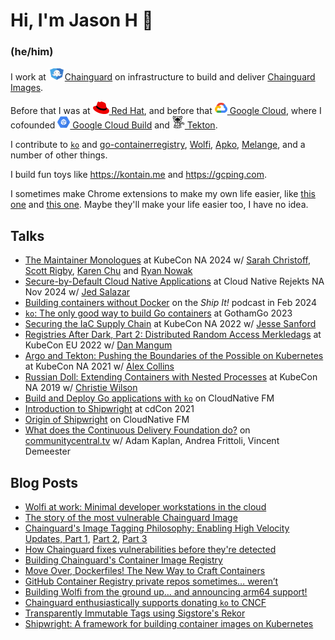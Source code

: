 # Hi, I'm Jason H 👋

### (he/him)

I work at [<img src="./chainguard.svg" alt="Chainguard" width="26" height="20" />Chainguard](https://chainguard.dev) on infrastructure to build and deliver [Chainguard Images](https://www.chainguard.dev/chainguard-images).

Before that I was at [<img src="./redhat.png" alt="Red Hat" width="26" height="20" /> Red Hat](https://redhat.com), and before that [<img src="./cloud.png" alt="Google Cloud" width="20" height="20" /> Google Cloud](https://cloud.google.com), where I cofounded [<img src="./gcb.png" alt="Google Cloud Build" width="20" height="20" /> Google Cloud Build](https://cloud.google.com/cloud-build) and [<img src="./tekton.png" alt="Tekton" width="20" height="20"/> Tekton](https://tekton.dev).

I contribute to [`ko`](https://github.com/ko-build/ko) and [go-containerregistry](https://github.com/google/go-containerregistry), [Wolfi](https://wolfi.dev), [Apko](https://apko.dev), [Melange](https://github.com/chainguard-dev/melange), and a number of other things.

I build fun toys like https://kontain.me and https://gcping.com.

I sometimes make Chrome extensions to make my own life easier, like [this one](https://github.com/imjasonh/chrome-sound) and [this one](https://github.com/imjasonh/chrome-sigstore).
Maybe they'll make your life easier too, I have no idea.

## Talks

- [The Maintainer Monologues](https://www.youtube.com/watch?v=Qf1_5rU-Fts) at KubeCon NA 2024 w/ [Sarah Christoff](https://github.com/schristoff), [Scott Rigby](https://github.com/scottrigby), [Karen Chu](https://github.com/karenhchu) and [Ryan Nowak](https://github.com/rynowak)
- [Secure-by-Default Cloud Native Applications](https://www.youtube.com/watch?v=1yDN_kMjleM) at Cloud Native Rejekts NA Nov 2024 w/ [Jed Salazar](https://github.com/jedsalazar)
- [Building containers without Docker](https://changelog.com/shipit/91) on the _Ship It!_ podcast in Feb 2024
- [`ko`: The only good way to build Go containers](https://www.youtube.com/watch?v=goEjs22Ymk4) at GothamGo 2023
- [Securing the IaC Supply Chain](https://www.youtube.com/watch?v=ieiFsrgGRto) at KubeCon NA 2022 w/ [Jesse Sanford](https://github.com/jessesanford)
- [Registries After Dark, Part 2: Distributed Random Access Merkledags](https://www.youtube.com/watch?v=Xt_G-pUArTM) at KubeCon EU 2022 w/ [Dan Mangum](https://github.com/hasheddan)
- [Argo and Tekton: Pushing the Boundaries of the Possible on Kubernetes](https://www.youtube.com/watch?v=iPRw_n_JV4o) at KubeCon NA 2021 w/ [Alex Collins](https://github.com/alexec)
- [Russian Doll: Extending Containers with Nested Processes](https://www.youtube.com/watch?v=iz9_omZ0ctk) at KubeCon NA 2019 w/ [Christie Wilson](https://github.com/bobcatwilson)
- [Build and Deploy Go applications with `ko`](https://www.youtube.com/watch?v=o5eWy-2SDtc) on CloudNative FM
- [Introduction to Shipwright](https://www.youtube.com/watch?v=N5sVrygywZk) at cdCon 2021
- [Origin of Shipwright](https://www.youtube.com/watch?v=t3bSnaX4-aU) on CloudNative FM
- [What does the Continuous Delivery Foundation do?](https://www.youtube.com/watch?v=ytE-6p2jtSU) on [communitycentral.tv](https://communitycentral.tv) w/ Adam Kaplan, Andrea Frittoli, Vincent Demeester

## Blog Posts

- [Wolfi at work: Minimal developer workstations in the cloud](https://www.chainguard.dev/unchained/wolfi-at-work-minimal-developer-workstations-in-the-cloud)
- [The story of the most vulnerable Chainguard Image](https://www.chainguard.dev/unchained/the-story-of-the-most-vulnerable-chainguard-image)
- [Chainguard's Image Tagging Philosophy: Enabling High Velocity Updates, Part 1](https://www.chainguard.dev/unchained/chainguards-image-tagging-philosophy-enabling-high-velocity-updates-pt-1-of-3), [Part 2](https://www.chainguard.dev/unchained/chainguards-image-tagging-philosophy-enabling-high-velocity-updates-pt-2-of-3), [Part 3](https://www.chainguard.dev/unchained/chainguards-image-tagging-philosophy-enabling-high-velocity-updates-pt-3-of-3)
- [How Chainguard fixes vulnerabilities before they're detected](https://www.chainguard.dev/unchained/how-chainguard-fixes-vulnerabilities)
- [Building Chainguard's Container Image Registry](https://www.chainguard.dev/unchained/building-chainguards-container-image-registry)
- [Move Over, Dockerfiles! The New Way to Craft Containers
](https://www.chainguard.dev/unchained/move-over-dockerfiles-the-new-way-to-craft-containers)
- [GitHub Container Registry private repos sometimes… weren’t](https://www.chainguard.dev/unchained/ghcr-private-repos-sometimes-werent)
- [Building Wolfi from the ground up… and announcing arm64 support!
](https://www.chainguard.dev/unchained/building-wolfi-from-the-ground-up-and-announcing-arm64-support)
- [Chainguard enthusiastically supports donating `ko` to CNCF](https://www.chainguard.dev/unchained/chainguard-enthusiastically-supports-donating-ko-to-cncf)
- [Transparently Immutable Tags using Sigstore's Rekor](https://www.chainguard.dev/unchained/transparently-immutable-tags-using-rekor)
- [Shipwright: A framework for building container images on Kubernetes](https://developers.redhat.com/articles/2021/06/17/shipwright-framework-building-container-images-kubernetes)
